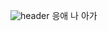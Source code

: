 ![header](https://capsule-render.vercel.app/api?type=wave&color=auto&height=300&section=header&text=capsule%20render&fontSize=90)
응애 나 아가
